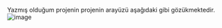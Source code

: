 Yazmış olduğum projenin projenin arayüzü aşağıdaki gibi gözükmektedir.
![image](https://github.com/user-attachments/assets/b5ca8a85-f847-42d8-8e2c-c6be5ce12841)
